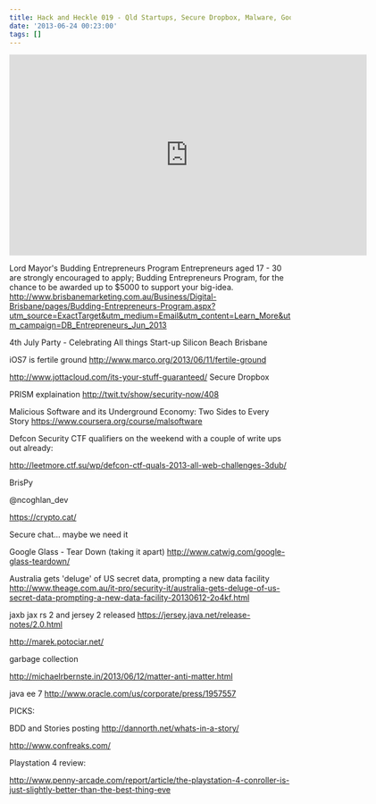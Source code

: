 ```yaml
---
title: Hack and Heckle 019 - Qld Startups, Secure Dropbox, Malware, Google Glass
date: '2013-06-24 00:23:00'
tags: []
---
```


<iframe style="border: none" src="http://html5-player.libsyn.com/embed/episode/id/2371146/height/360/width/640/theme/legacy/direction/no/autoplay/no/autonext/no/thumbnail/yes/preload/no/no_addthis/no/" height="360" width="640" scrolling="no"></iframe>

Lord Mayor's Budding Entrepreneurs Program
Entrepreneurs aged 17 - 30 are strongly encouraged to apply; Budding Entrepreneurs Program, for the chance to be awarded up to $5000 to support your big-idea.
http://www.brisbanemarketing.com.au/Business/Digital-Brisbane/pages/Budding-Entrepreneurs-Program.aspx?utm_source=ExactTarget&utm_medium=Email&utm_content=Learn_More&utm_campaign=DB_Entrepreneurs_Jun_2013

4th July Party - Celebrating All things Start-up
Silicon Beach Brisbane

iOS7 is fertile ground
http://www.marco.org/2013/06/11/fertile-ground


http://www.jottacloud.com/its-your-stuff-guaranteed/
Secure Dropbox

PRISM explaination
http://twit.tv/show/security-now/408

Malicious Software and its Underground Economy: Two Sides to Every Story
https://www.coursera.org/course/malsoftware



Defcon Security CTF qualifiers on the weekend with a couple of write ups out already:

http://leetmore.ctf.su/wp/defcon-ctf-quals-2013-all-web-challenges-3dub/



BrisPy

@ncoghlan_dev



https://crypto.cat/

Secure chat... maybe we need it


Google Glass - Tear Down (taking it apart)
http://www.catwig.com/google-glass-teardown/


Australia gets 'deluge' of US secret data, prompting a new data facility
http://www.theage.com.au/it-pro/security-it/australia-gets-deluge-of-us-secret-data-prompting-a-new-data-facility-20130612-2o4kf.html	



jaxb jax rs 2 and jersey 2 released
https://jersey.java.net/release-notes/2.0.html

http://marek.potociar.net/



garbage collection

http://michaelrbernste.in/2013/06/12/matter-anti-matter.html


java ee 7
http://www.oracle.com/us/corporate/press/1957557



PICKS:

BDD and Stories posting
http://dannorth.net/whats-in-a-story/

http://www.confreaks.com/



Playstation 4 review:

http://www.penny-arcade.com/report/article/the-playstation-4-conroller-is-just-slightly-better-than-the-best-thing-eve

